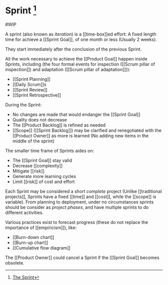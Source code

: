 # Sprint [^1]
#WIP 

A sprint (also known as _iteration_) is a [[time-box]]ed effort: A fixed length time for achieve a [[Sprint Goal]], of one month or less (Usually 2 weeks).

They start immediately after the conclusion of the previous Sprint.

All the work necessary to achieve the [[Product Goal]] happen inside Sprints, including (the four formal events for inspection ([[Scrum pillar of inspection]]) and adaptation ([[Scrum pillar of adaptation]])):

- [[Sprint Planning]]
- [[Daily Scrum]]s
- [[Sprint Review]]
- [[Sprint Retrospective]]


During the Sprint:
- No changes are made that would endanger the [[Sprint Goal]]
- Quality does not decrease
- The [[Product Backlog]] is refined as needed
- [[Scope]] ([[Sprint Backlog]]) may be clarified and renegotiated with the [[Product Owner]] as more is learned (No adding new items in the middle of the sprint)


The smaller time frame of Sprints aides on: 
- The [[Sprint Goal]] stay valid 
- Decrease [[complexity]]
- Mitigate [[risk]]
- Generate more learning cycles
- Limit [[risk]] of cost and effort 

Each Sprint may be considered a short _complete_ project (Unlike [[traditional projects]], Sprints have a fixed [[time]] and [[cost]], while the [[scope]] is variable). From planning to deployment, under no circumstances sprints should be consider as _project phases_, and have multiple sprints to do different activities.

Various practices exist to forecast progress (these do not replace the importance of [[empiricism]]), like:
- [[Burn-down chart]]
- [[Burn-up chart]]
- [[Cumulative flow diagram]]

The [[Product Owner]] could cancel a Sprint if the [[Sprint Goal]] becomes obsolete.

[^1]: [The Sprint](https://scrumguides.org/scrum-guide.html#the-sprint)